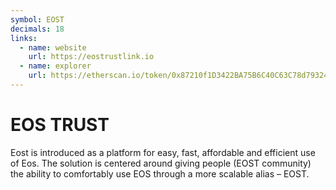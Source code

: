 ```yaml
---
symbol: EOST
decimals: 18
links:
  - name: website
    url: https://eostrustlink.io
  - name: explorer
    url: https://etherscan.io/token/0x87210f1D3422BA75B6C40C63C78d79324daBcd55
---
```


# EOS TRUST

Eost is introduced as a platform for easy, fast, affordable and efficient use of Eos. The solution is centered around giving people (EOST community) the ability to comfortably use EOS through a more scalable alias – EOST.
